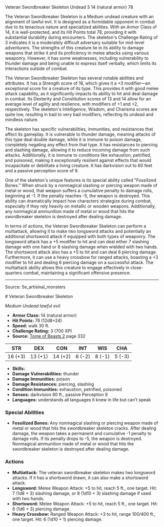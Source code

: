 <MonsterName/>Veteran Swordbreaker Skeleton</MonsterName>
<CreatureType/>Undead</CreatureType>
<CR/>3</CR>
<AC/>14 (natural armor)</AC>
<HP/>78</HP>
<summary>The Veteran Swordbreaker Skeleton is a Medium undead creature with an alignment of lawful evil. It is designed as a formidable opponent in combat due to its tenacious nature and specialized abilities. With an Armor Class of 14, it is well-protected, and its Hit Points total 78, providing it with substantial durability during encounters. The skeleton's Challenge Rating of 3 indicates it is a moderately difficult adversary suitable for mid-level adventurers. The strengths of this creature lie in its ability to damage weapons that strike it and its proficiency in melee attacks using various weaponry. However, it has some weaknesses, including vulnerability to thunder damage and being unable to express itself verbally, which limits its interactions outside of combat.</summary>

<detail>

The Veteran Swordbreaker Skeleton has several notable abilities and attributes. It has a Strength score of 16, which gives it a +3 modifier—an exceptional score for a creature of its type. This provides it with good melee attack capability, as it significantly impacts its ability to hit and deal damage in combat. Its Dexterity and Constitution scores of 13 and 14 allow for an average level of agility and resilience, with modifiers of +1 and +2, respectively. The skeleton's Intelligence, Wisdom, and Charisma scores are quite low, resulting in bad to very bad modifiers, reflecting its undead and mindless nature. 

The skeleton has specific vulnerabilities, immunities, and resistances that affect its gameplay. It is vulnerable to thunder damage, meaning attacks of this type deal double damage, while it is immune to poison damage, completely negating any effect from that type. It has resistances to piercing and slashing damage, allowing it to reduce incoming damage from such attacks. Additionally, it is immune to conditions like exhaustion, petrified, and poisoned, making it exceptionally resilient against effects that would incapacitate or debilitate a living creature. It has darkvision out to 60 feet and a passive perception score of 9.

One of the skeleton's unique features is its special ability called "Fossilized Bones." When struck by a nonmagical slashing or piercing weapon made of metal or wood, that weapon suffers a cumulative penalty to damage rolls, beginning at -1. If the penalty reaches -5, the weapon is destroyed. This ability can dramatically impact how characters strategize during combat, especially if they rely heavily on metallic or wooden weapons. Additionally, any nonmagical ammunition made of metal or wood that hits the swordbreaker skeleton is destroyed after dealing damage.

In terms of actions, the Veteran Swordbreaker Skeleton can perform a multiattack, allowing it to make two longsword attacks and potentially an additional shortsword attack if equipped with both types of weaponry. The longsword attack has a +5 modifier to hit and can deal either 7 slashing damage with one hand or 8 slashing damage when wielded with two hands. The shortsword attack also has a +5 to hit and can deal 6 piercing damage. Furthermore, it can use a heavy crossbow for ranged attacks, boasting a +3 modifier to hit and dealing 6 piercing damage on a successful attack. The multiattack ability allows this creature to engage effectively in close-quarters combat, maintaining a significant offensive presence.</detail>



---

Source: 5e_artisinal_monsters

<statblock>
# Veteran Swordbreaker Skeleton

*Medium* *Undead* *lawful evil*

- **Armor Class:** 14 (natural armor)
- **Hit Points:** 78 (12d8+24)
- **Speed:** walk 30 ft.
- **Challenge Rating:** 3 (700 XP)
- **Source:** [Tome of Beasts 2](https://koboldpress.com/kpstore/product/tome-of-beasts-2-for-5th-edition) page 332

| STR | DEX | CON | INT | WIS | CHA |
| --- | --- | --- | --- | --- | --- |
| 16 (+3) | 13 (+1) | 14 (+2) | 6 (-2) | 8 (-1) | 5 (-3) |

- **Skills:** 
- **Damage Vulnerabilities:** thunder
- **Damage Immunities:** poison
- **Damage Resistances:** piercing, slashing
- **Condition Immunities:** exhaustion, petrified, poisoned
- **Senses:** darkvision 60 ft., passive Perception 9
- **Languages:** understands all languages it knew in life but can’t speak

### Special Abilities

- **Fossilized Bones:** Any nonmagical slashing or piercing weapon made of metal or wood that hits the swordbreaker skeleton cracks. After dealing damage, the weapon takes a permanent and cumulative -1 penalty to damage rolls. If its penalty drops to -5, the weapon is destroyed. Nonmagical ammunition made of metal or wood that hits the swordbreaker skeleton is destroyed after dealing damage.

### Actions

- **Multiattack:** The veteran swordbreaker skeleton makes two longsword attacks. If it has a shortsword drawn, it can also make a shortsword attack.
- **Longsword:** Melee Weapon Attack: +5 to hit, reach 5 ft., one target. Hit: 7 (1d8 + 3) slashing damage, or 8 (1d10 + 3) slashing damage if used with two hands.
- **Shortsword:** Melee Weapon Attack: +5 to hit, reach 5 ft., one target. Hit: 6 (1d6 + 3) piercing damage.
- **Heavy Crossbow:** Ranged Weapon Attack: +3 to hit, range 100/400 ft., one target. Hit: 6 (1d10 + 1) piercing damage.


</statblock>


